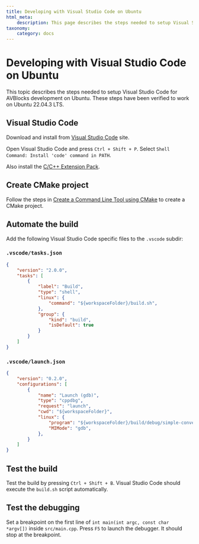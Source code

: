```yaml
---
title: Developing with Visual Studio Code on Ubuntu
html_meta:
    description: This page describes the steps needed to setup Visual Studio Code for AVBlocks development on Ubuntu
taxonomy:
    category: docs
---
```


# Developing with Visual Studio Code on Ubuntu

This topic describes the steps needed to setup Visual Studio Code for AVBlocks development on Ubuntu. These steps have been verified to work on Ubuntu 22.04.3 LTS.

## Visual Studio Code

Download and install from [Visual Studio Code](https://code.visualstudio.com/download) site.

Open Visual Studio Code and press `Ctrl + Shift + P`. Select `Shell Command: Install 'code' command in PATH`. 

Also install the [C/C++ Extension Pack](https://marketplace.visualstudio.com/items?itemName=ms-vscode.cpptools-extension-pack).

## Create CMake project 

Follow the steps in [Create a Command Line Tool using CMake](create-cpp-command-line-tool-cmake) to create a CMake project.

## Automate the build

Add the following Visual Studio Code specific files to the `.vscode` subdir:

### `.vscode/tasks.json`

```json
{
    "version": "2.0.0",
    "tasks": [
        {
            "label": "Build",
            "type": "shell",
            "linux": {
                "command": "${workspaceFolder}/build.sh",
            },
            "group": {
                "kind": "build",
                "isDefault": true
            }
        }
    ]
}
```

### `.vscode/launch.json`

```json
{
    "version": "0.2.0",
    "configurations": [
        {
            "name": "Launch (gdb)",
            "type": "cppdbg",
            "request": "launch",
            "cwd": "${workspaceFolder}",
            "linux": {
                "program": "${workspaceFolder}/build/debug/simple-converter",
                "MIMode": "gdb",
            },
        }    
    ]
}
```

## Test the build

Test the build by pressing `Ctrl + Shift + B`. Visual Studio Code should execute the `build.sh` script automatically.

## Test the debugging

Set a breakpoint on the first line of `int main(int argc, const char *argv[])` inside `src/main.cpp`. Press `F5` to launch the debugger. It should stop at the breakpoint.
